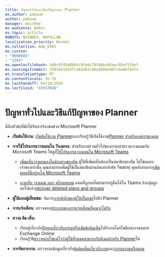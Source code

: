 ```yaml
---
title: ปัญหาทั่วไปและวิธีแก้ปัญหาของ Planner
ms.author: pebaum
author: pebaum
manager: mnirkhe
ms.audience: Admin
ms.topic: article
ROBOTS: NOINDEX, NOFOLLOW
localization_priority: Normal
ms.collection: Adm_O365
ms.custom:
- "9000685"
- "3193"
ms.openlocfilehash: 5d0c8fd5d6bb5c9fe0c70f46bc05aec95ef1fdef
ms.sourcegitcommit: 3281e61d3dfca02a01cd6ad208a987cda66f4afa
ms.translationtype: MT
ms.contentlocale: th-TH
ms.lasthandoff: 04/18/2020
ms.locfileid: "43557026"
---
```

# <a name="planner-common-issues-and-resolutions"></a>ปัญหาทั่วไปและวิธีแก้ปัญหาของ Planner

นี่คือหัวข้อที่มักได้รับการร้องขอด้วย Microsoft Planner
 
- **เริ่มต้นใช้งาน:** [เริ่มต้นใช้งาน Planner](https://support.office.com/article/microsoft-planner-help-4a9a13c6-3adf-4a60-a6fc-15c0b15e16fc)และเรียนรู้วิธีเปิดใช้งาน[Planner สําหรับองค์กรของคุณ](https://docs.microsoft.com/office365/planner/planner-for-admins)

- **การใช้โปรแกรมวางแผนใน Teams**: สําหรับภาพรวมทั่วไปของการผสานรวมวางแผนกับ Microsoft Teams ให้ดูที่[ใช้โปรแกรมวางแผนใน Microsoft Teams](https://support.office.com/article/62798a9f-e8f7-4722-a700-27dd28a06ee0)

     - [เพิ่มแท็บวางแผนลงในช่องทางของทีม](https://support.office.com/article/62798a9f-e8f7-4722-a700-27dd28a06ee0#bkmk_addaplannertabtoateamchannel) ผู้ใช้ที่เพิ่มแท็บต้องเป็นสมาชิกของทีม ไม่ใช่เฉพาะเจ้าของเท่านั้น คุณสามารถเพิ่มผู้ใช้เป็นสมาชิกผ่านอินเทอร์เฟซ Teams คุณยังสามารถ[เพิ่มแผนที่มีอยู่ลงใน Microsoft Teams](https://techcommunity.microsoft.com/t5/Planner-Blog/Bringing-a-Plan-into-Microsoft-Teams/ba-p/57463)

    - [เอาแท็บ วางแผน ออก หรือลบแผน](https://support.office.com/article/62798a9f-e8f7-4722-a700-27dd28a06ee0#bkmk_removeaplannertabordeleteaplan) แผนที่ถูกลบไม่สามารถกู้คืนได้ใน Teams ถ้ากลุ่มถูกลบไปแล้ว[recover deleted plans and groups](https://techcommunity.microsoft.com/t5/planner-blog/microsoft-planner-now-you-can-recover-deleted-plans-and-groups/ba-p/362242
)
 
- **ผู้ใช้แบบผู้เยี่ยมชม:** จัดการ[การเข้าถึงของผู้ใช้เป็นแขก](https://support.office.com/article/guest-access-in-microsoft-planner-cc5d7f96-dced-4da4-ab62-08c72d9759c6)ไปยัง Planner
 
- **การแจ้งเตือน:** ตรวจสอบ[ประเภทของการแจ้งเตือนที่คุณจะได้รับ](https://support.office.com/article/stay-on-top-of-tasks-and-plans-with-email-and-notifications-cce223d6-b0ae-43cf-a080-266e2414a859)
 
- **ความ คิด เห็น:** 
   - เรียนรู้เกี่ยวกับ[ปัญหาเกี่ยวกับการดูหรือเพิ่มข้อคิดเห็น](https://docs.microsoft.com/office365/planner/planner-for-admins#can-people-in-my-organization-use-planner-if-they-dont-have-an-exchange-online-mailbox)ไปยังงานโดยไม่มีกล่องจดหมาย Exchange Online
   - เรียนรู้วิธี[ตรวจสอบให้แน่ใจว่าผู้ใช้ทั้งหมดสามารถรับอีเมลสําหรับ Planner](https://docs.microsoft.com/office365/planner/planner-for-admins#how-do-i-make-sure-all-my-users-can-get-emails-forplanner)ได้

- **การจัดการงาน:** ตรวจทานข้อมูลเกี่ยวกับ[ข้อคิดเห็นเกี่ยวกับงาน](https://support.office.com/article/comment-on-tasks-in-microsoft-planner-fd4aedde-7785-4cd0-96ee-122fbc9140e1)และ[การลบงานหรือแผน](https://support.office.com/article/delete-a-task-or-plan-39e10e78-13f0-446d-94cd-9e562648497a)
